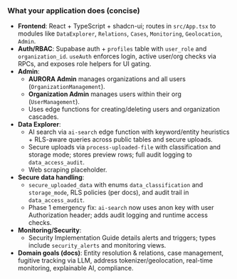 ### What your application does (concise)

- **Frontend**: React + TypeScript + shadcn-ui; routes in `src/App.tsx` to modules like `DataExplorer`, `Relations`, `Cases`, `Monitoring`, `Geolocation`, `Admin`.
- **Auth/RBAC**: Supabase auth + `profiles` table with `user_role` and `organization_id`. `useAuth` enforces login, active user/org checks via RPCs, and exposes role helpers for UI gating.
- **Admin**:
  - **AURORA Admin** manages organizations and all users (`OrganizationManagement`).
  - **Organization Admin** manages users within their org (`UserManagement`).
  - Uses edge functions for creating/deleting users and organization cascades.
- **Data Explorer**:
  - AI search via `ai-search` edge function with keyword/entity heuristics + RLS-aware queries across public tables and secure uploads.
  - Secure uploads via `process-uploaded-file` with classification and storage mode; stores preview rows; full audit logging to `data_access_audit`.
  - Web scraping placeholder.
- **Secure data handling**:
  - `secure_uploaded_data` with enums `data_classification` and `storage_mode`, RLS policies (per docs), and audit trail in `data_access_audit`.
  - Phase 1 emergency fix: `ai-search` now uses anon key with user Authorization header; adds audit logging and runtime access checks.
- **Monitoring/Security**:
  - Security Implementation Guide details alerts and triggers; types include `security_alerts` and monitoring views.
- **Domain goals (docs)**: Entity resolution & relations, case management, fugitive tracking via LLM, address tokenizer/geolocation, real-time monitoring, explainable AI, compliance.
